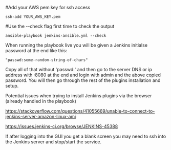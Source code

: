 
#Add your AWS pem key for ssh access

```
ssh-add YOUR_AWS_KEY.pem 
```

#Use the --check flag first time to check the output

```
ansible-playbook jenkins-ansible.yml --check
```

When running the playbook live you will be given a Jenkins initialse password at the end like this:

```
"passwd:some-random-string-of-chars"
```

Copy all of that without 'passwd:' and then go to the server DNS or ip address with :8080 at the end and login with admin 
and the above copied password. You will then go through the rest of the plugins installation and setup.

Potential issues when trying to install Jenkins plugins via the browser (already handled in the playbook)

https://stackoverflow.com/questions/41055669/unable-to-connect-to-jenkins-server-amazon-linux-ami

https://issues.jenkins-ci.org/browse/JENKINS-45388

If after logging into the GUI you get a blank screen you may need to ssh into the Jenkins server and stop/start the service.


